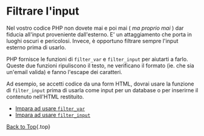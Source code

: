 ﻿# Filtrare l'input

Nel vostro codice PHP non dovete mai e poi mai ( _ma proprio mai_ ) dar fiducia all'input proveniente dall'esterno. E' un attaggiamento che porta in luoghi oscuri e pericolosi. Invece, &egrave; opportuno filtrare sempre l'input esterno prima di usarlo.

PHP fornisce le funzioni di `filter_var` e `filter_input` per aiutarti a farlo. Queste due funzioni ripuliscono il testo, ne verificano il formato (ie. che sia un'email valida) e fanno l'escape dei caratteri.

Ad esempio, se accetti codice da una form HTML, dovrai usare la funzione di `filter_input` prima di usarla come input per un database o per inserirne il contenuto nell'HTML restituito.

* [Impara ad usare `filter_var`][1]
* [Impara ad usare `filter_input`][2]

[Back to Top](#top){.top}

[1]: http://php.net/manual/en/function.filter-var.php
[2]: http://www.php.net/manual/en/function.filter-input.php
